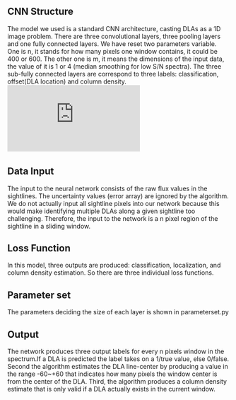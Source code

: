 ## CNN Structure
The model we used is a standard CNN architecture, casting DLAs as a 1D image problem. There are three convolutional layers, three pooling layers and one fully connected layers. We have reset two parameters variable. One is n, it stands for how many pixels one window contains, it could be 400 or 600. The other one is m, it means the dimensions of the input data, the value of it is 1 or 4 (median smoothing for low S/N spectra). The three sub-fully connected layers are correspond to three labels: classification, offset(DLA location) and column density. 
![image](https://github.com/cosmodesi/desi-dlas/blob/training/desidlas/training/figures/CNN%20structure.pdf)

## Data Input
The input to the neural network consists of the raw flux values in the sightlines. The uncertainty values (error array) are ignored by the algorithm.
We do not actually input all sightline pixels into our network because this would make identifying multiple DLAs along a given sightline too challenging. Therefore, the input to the network is a n pixel region of the sightline in a sliding window. 

## Loss Function
In this model, three outputs are produced: classification, localization, and column density estimation. So there are three individual loss functions.


## Parameter set
The parameters deciding the size of each layer is shown in parameterset.py 

## Output
The network produces three output labels for every n pixels window in the spectrum.If a DLA is predicted the label takes on a 1/true value, else 0/false. Second the algorithm estimates the DLA line-center by producing a value in the range -60~+60 that indicates how many pixels the window center is from the center of the DLA. Third, the algorithm produces a column density estimate that is only valid if a DLA actually exists in the current window.
